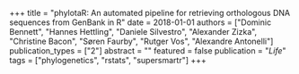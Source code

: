 +++
title = "phylotaR: An automated pipeline for retrieving orthologous DNA sequences from GenBank in R"
date = 2018-01-01
authors = ["Dominic Bennett", "Hannes Hettling", "Daniele Silvestro", "Alexander Zizka", "Christine Bacon", "Søren Faurby", "Rutger Vos", "Alexandre Antonelli"]
publication_types = ["2"]
abstract = ""
featured = false
publication = "*Life*"
tags = ["phylogenetics", "rstats", "supersmartr"]
+++

